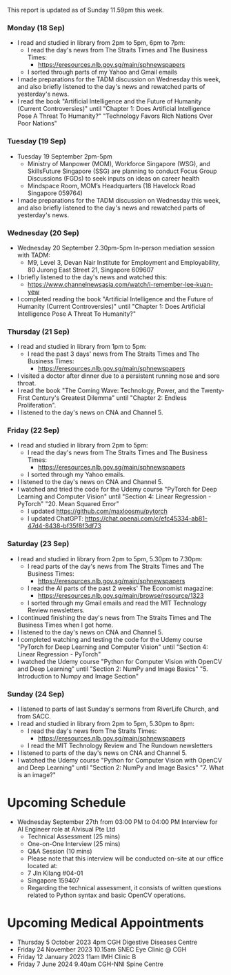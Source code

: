 This report is updated as of Sunday 11.59pm this week.

### Monday (18 Sep)
- I read and studied in library from 2pm to 5pm, 6pm to 7pm:
    - I read the day's news from The Straits Times and The Business Times:
        - https://eresources.nlb.gov.sg/main/sphnewspapers
    - I sorted through parts of my Yahoo and Gmail emails
- I made preparations for the TADM discussion on Wednesday this week, and also briefly listened to the day's news and rewatched parts of yesterday's news.
- I read the book "Artificial Intelligence and the Future of Humanity (Current Controversies)" until "Chapter 1: Does Artificial Intelligence Pose A Threat To Humanity?" "Technology Favors Rich Nations Over Poor Nations"

### Tuesday (19 Sep)
- Tuesday 19 September 2pm-5pm
    - Ministry of Manpower (MOM), Workforce Singapore (WSG), and SkillsFuture Singapore (SSG) are planning to conduct Focus Group Discussions (FGDs) to seek inputs on ideas on career health
    - Mindspace Room, MOM’s Headquarters (18 Havelock Road Singapore 059764)
- I made preparations for the TADM discussion on Wednesday this week, and also briefly listened to the day's news and rewatched parts of yesterday's news.

### Wednesday (20 Sep)
- Wednesday 20 September 2.30pm-5pm In-person mediation session with TADM:
    - M9, Level 3, Devan Nair Institute for Employment and Employability, 80 Jurong East Street 21, Singapore 609607
- I briefly listened to the day's news and watched this:
    - https://www.channelnewsasia.com/watch/i-remember-lee-kuan-yew
- I completed reading the book "Artificial Intelligence and the Future of Humanity (Current Controversies)" until "Chapter 1: Does Artificial Intelligence Pose A Threat To Humanity?"

### Thursday (21 Sep)
- I read and studied in library from 1pm to 5pm:
    - I read the past 3 days' news from The Straits Times and The Business Times:
        - https://eresources.nlb.gov.sg/main/sphnewspapers
- I visited a doctor after dinner due to a persistent running nose and sore throat.
- I read the book "The Coming Wave: Technology, Power, and the Twenty-First Century's Greatest Dilemma" until "Chapter 2: Endless Proliferation".
- I listened to the day's news on CNA and Channel 5.

### Friday (22 Sep)
- I read and studied in library from 2pm to 5pm:
    - I read the day's news from The Straits Times and The Business Times:
        - https://eresources.nlb.gov.sg/main/sphnewspapers
    - I sorted through my Yahoo emails.
- I listened to the day's news on CNA and Channel 5.
- I watched and tried the code for the Udemy course "PyTorch for Deep Learning and Computer Vision" until "Section 4: Linear Regression - PyTorch" "20. Mean Squared Error"
    - I updated https://github.com/maxloosmu/pytorch
    - I updated ChatGPT: https://chat.openai.com/c/efc45334-ab81-47d4-8438-bf35f8f3df73

### Saturday (23 Sep)
- I read and studied in library from 2pm to 5pm, 5.30pm to 7.30pm:
    - I read parts of the day's news from The Straits Times and The Business Times:
        - https://eresources.nlb.gov.sg/main/sphnewspapers
    - I read the AI parts of the past 2 weeks' The Economist magazine:
        - https://eresources.nlb.gov.sg/main/browse/resource/1323
    - I sorted through my Gmail emails and read the MIT Technology Review newsletters.
- I continued finishing the day's news from The Straits Times and The Business Times when I got home.  
- I listened to the day's news on CNA and Channel 5.
- I completed watching and testing the code for the Udemy course "PyTorch for Deep Learning and Computer Vision" until "Section 4: Linear Regression - PyTorch"
- I watched the Udemy course "Python for Computer Vision with OpenCV and Deep Learning" until "Section 2: NumPy and Image Basics" "5. Introduction to Numpy and Image Section"

### Sunday (24 Sep)
- I listened to parts of last Sunday's sermons from RiverLife Church, and from SACC.
- I read and studied in library from 2pm to 5pm, 5.30pm to 8pm:
    - I read the day's news from The Straits Times:
        - https://eresources.nlb.gov.sg/main/sphnewspapers
    - I read the MIT Technology Review and The Rundown newsletters
- I listened to parts of the day's news on CNA and Channel 5.
- I watched the Udemy course "Python for Computer Vision with OpenCV and Deep Learning" until "Section 2: NumPy and Image Basics" "7. What is an image?"


# Upcoming Schedule
- Wednesday September 27th from 03:00 PM to 04:00 PM Interview for AI Engineer role at Alvisual Pte Ltd
    - Technical Assessment (25 mins)
    - One-on-One Interview (25 mins)
    - Q&A Session (10 mins)
    - Please note that this interview will be conducted on-site at our office located at:
    - 7 Jln Kilang #04-01
    - Singapore 159407
    - Regarding the technical assessment, it consists of written questions related to Python syntax and basic OpenCV operations.

# Upcoming Medical Appointments
- Thursday 5 October 2023 4pm CGH Digestive Diseases Centre
- Friday 24 November 2023 10.15am SNEC Eye Clinic @ CGH
- Friday 12 January 2023 11am IMH Clinic B
- Friday 7 June 2024 9.40am CGH-NNI Spine Centre